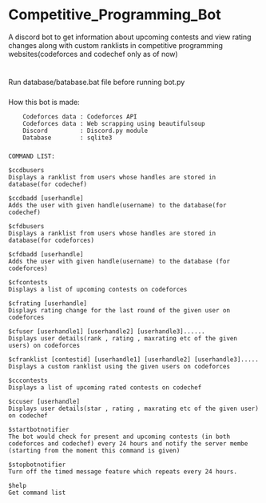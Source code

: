 # Competitive_Programming_Bot

A discord bot to get information about upcoming contests and view rating changes along with custom ranklists in competitive programming websites(codeforces and codechef only as of now)
#
# 
Run database/batabase.bat file before running bot.py

###

How this bot is made:

        Codeforces data : Codeforces API
        Codeforces data : Web scrapping using beautifulsoup
        Discord         : Discord.py module
        Database        : sqlite3

###
    COMMAND LIST:

    $ccdbusers 
    Displays a ranklist from users whose handles are stored in database(for codechef)

    $ccdbadd [userhandle]  
    Adds the user with given handle(username) to the database(for codechef)

    $cfdbusers 
    Displays a ranklist from users whose handles are stored in database(for codeforces)

    $cfdbadd [userhandle]  
    Adds the user with given handle(username) to the database (for codeforces)      

    $cfcontests             
    Displays a list of upcoming contests on codeforces

    $cfrating [userhandle]  
    Displays rating change for the last round of the given user on codeforces

    $cfuser [userhandle1] [userhandle2] [userhandle3]......
    Displays user details(rank , rating , maxrating etc of the given users) on codeforces

    $cfranklist [contestid] [userhandle1] [userhandle2] [userhandle3].....
    Displays a custom ranklist using the given users on codeforces

    $cccontests             
    Displays a list of upcoming rated contests on codechef

    $ccuser [userhandle] 
    Displays user details(star , rating , maxrating etc of the given user) on codechef

    $startbotnotifier
    The bot would check for present and upcoming contests (in both codeforces and codechef) every 24 hours and notify the server membe  (starting from the moment this command is given)

    $stopbotnotifier
    Turn off the timed message feature which repeats every 24 hours.

    $help
    Get command list


